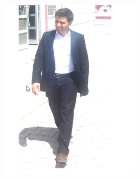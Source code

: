<img src="https://github.com/muzafferyenice/muzafferyenice/blob/main/2022-05-10%2015_34_32-Window.png">

<h1 align="center"?Hi, I'm Muzaffer Yenice</h1>
